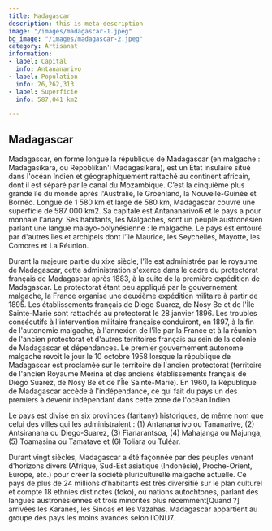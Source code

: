 ```yaml
---
title: Madagascar
description: this is meta description
image: "/images/madagascar-1.jpeg"
bg_image: "/images/madagascar-2.jpeg"
category: Artisanat
information:
- label: Capital
  info: Antananarivo
- label: Population
  info: 26,262,313
- label: Superficie
  info: 587,041 km2

---
```

## Madagascar

Madagascar, en forme longue la république de Madagascar (en malgache : Madagasikara, ou Repoblikan'i Madagasikara), est un État insulaire situé dans l'océan Indien et géographiquement rattaché au continent africain, dont il est séparé par le canal du Mozambique. C’est la cinquième plus grande île du monde après l'Australie, le Groenland, la Nouvelle-Guinée et Bornéo. Longue de 1 580 km et large de 580 km, Madagascar couvre une superficie de 587 000 km2. Sa capitale est Antananarivo6 et le pays a pour monnaie l'ariary. Ses habitants, les Malgaches, sont un peuple austronésien parlant une langue malayo-polynésienne : le malgache. Le pays est entouré par d'autres îles et archipels dont l'île Maurice, les Seychelles, Mayotte, les Comores et La Réunion.

Durant la majeure partie du xixe siècle, l'île est administrée par le royaume de Madagascar, cette administration s'exerce dans le cadre du protectorat français de Madagascar après 1883, à la suite de la première expédition de Madagascar. Le protectorat étant peu appliqué par le gouvernement malgache, la France organise une deuxième expédition militaire à partir de 1895. Les établissements français de Diego Suarez, de Nosy Be et de l'Île Sainte-Marie sont rattachés au protectorat le 28 janvier 1896. Les troubles consécutifs à l'intervention militaire française conduiront, en 1897, à la fin de l'autonomie malgache, à l'annexion de l'île par la France et à la réunion de l'ancien protectorat et d'autres territoires français au sein de la colonie de Madagascar et dépendances. Le premier gouvernement autonome malgache revoit le jour le 10 octobre 1958 lorsque la république de Madagascar est proclamée sur le territoire de l'ancien protectorat (territoire de l'ancien Royaume Merina et des anciens établissements français de Diego Suarez, de Nosy Be et de l'Île Sainte-Marie). En 1960, la République de Madagascar accède à l'indépendance, ce qui fait du pays un des premiers à devenir indépendant dans cette zone de l'océan Indien.

Le pays est divisé en six provinces (faritany) historiques, de même nom que celui des villes qui les administraient : (1) Antananarivo ou Tananarive, (2) Antsiranana ou Diego-Suarez, (3) Fianarantsoa, (4) Mahajanga ou Majunga, (5) Toamasina ou Tamatave et (6) Toliara ou Tuléar.

Durant vingt siècles, Madagascar a été façonnée par des peuples venant d'horizons divers (Afrique, Sud-Est asiatique (Indonésie), Proche-Orient, Europe, etc.) pour créer la société pluriculturelle malgache actuelle. Ce pays de plus de 24 millions d’habitants est très diversifié sur le plan culturel et compte 18 ethnies distinctes (foko), ou nations autochtones, parlant des langues austronésiennes et trois minorités plus récemment[Quand ?] arrivées les Karanes, les Sinoas et les Vazahas. Madagascar appartient au groupe des pays les moins avancés selon l’ONU7.